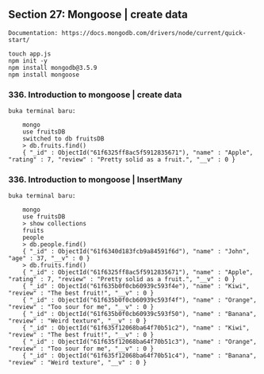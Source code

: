 ## Section 27: Mongoose | create data

    Documentation: https://docs.mongodb.com/drivers/node/current/quick-start/

    touch app.js
    npm init -y
    npm install mongodb@3.5.9
    npm install mongoose

### 336. Introduction to mongoose | create data

    buka terminal baru:

        mongo
        use fruitsDB
        switched to db fruitsDB
        > db.fruits.find()
        { "_id" : ObjectId("61f6325ff8ac5f5912835671"), "name" : "Apple", "rating" : 7, "review" : "Pretty solid as a fruit.", "__v" : 0 }

### 336. Introduction to mongoose | InsertMany

    buka terminal baru:

        mongo
        use fruitsDB
        > show collections
        fruits
        people
        > db.people.find()
        { "_id" : ObjectId("61f6340d183fcb9a84591f6d"), "name" : "John", "age" : 37, "__v" : 0 }
        > db.fruits.find()
        { "_id" : ObjectId("61f6325ff8ac5f5912835671"), "name" : "Apple", "rating" : 7, "review" : "Pretty solid as a fruit.", "__v" : 0 }
        { "_id" : ObjectId("61f635b0f0cb60939c593f4e"), "name" : "Kiwi", "review" : "The best fruit!", "__v" : 0 }
        { "_id" : ObjectId("61f635b0f0cb60939c593f4f"), "name" : "Orange", "review" : "Too sour for me", "__v" : 0 }
        { "_id" : ObjectId("61f635b0f0cb60939c593f50"), "name" : "Banana", "review" : "Weird texture", "__v" : 0 }
        { "_id" : ObjectId("61f635f12068ba64f70b51c2"), "name" : "Kiwi", "review" : "The best fruit!", "__v" : 0 }
        { "_id" : ObjectId("61f635f12068ba64f70b51c3"), "name" : "Orange", "review" : "Too sour for me", "__v" : 0 }
        { "_id" : ObjectId("61f635f12068ba64f70b51c4"), "name" : "Banana", "review" : "Weird texture", "__v" : 0 }
